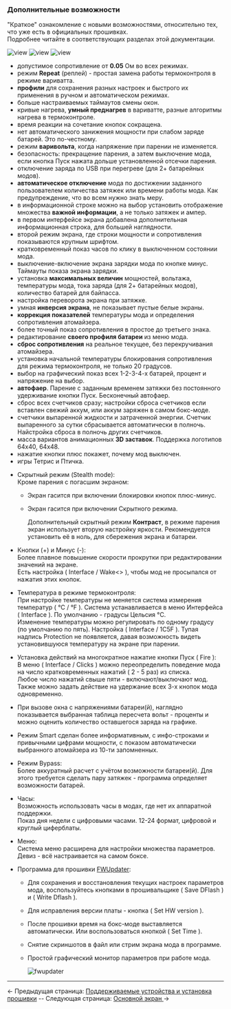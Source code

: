 ### Дополнительные возможности ###
"Краткое" ознакомление с новыми возможностями, относительно тех, что уже есть в официальных прошивках.  
Подробнее читайте в соответствующих разделах этой документации.

![view](https://i.imgur.com/6RuMHxN.png) ![view](https://i.imgur.com/PXYP2dt.png) ![view](https://i.imgur.com/jfdVTgT.png)

  - допустимое сопротивление от **0.05** Ом во всех режимах.  
  - режим **Repeat** (реплей) - простая замена работы термоконтроля в режиме вариватта.  
  - **профили** для сохранения разных настроек и быстрого их применения в ручном и автоматическом режимах.  
  - больше настраиваемых таймаутов смены окон.  
  - кривые нагрева, **умный преднагрев** в вариватте, разные алгоритмы нагрева в термоконтроле.  
  - время реакции на сочетание кнопок сокращена. 
  - нет автоматического занижения мощности при слабом заряде батарей. Это по-честному.
  - режим **варивольта**, когда напряжение при парении не изменяется.
  - безопасность: прекращение парения, а затем выключение мода, если кнопка Пуск нажата дольше установленной отсечки парения.
  - отключение заряда по USB при перегреве (для 2+ батарейных модов).
  - **автоматическое отключение** мода по достижении заданного пользователем количества затяжек или времени работы мода. Как предупреждение, что во всем нужно знать меру.
  - в информационной строке можно на выбор установить отображение множества **важной информации**, а не только затяжек и ампер.
  - в первом интерфейсе экрана добавлена дополнительная информационная строка, для большей наглядности.
  - второй режим экрана, где строки мощности и сопротивления показываются крупным шрифтом.
  - кратковременный показ часов по клику в выключенном состоянии мода.
  - выключение-включение экрана зарядки мода по кнопке минус. Таймауты показа экрана зарядки.
  - установка **максимальных величин** мощностей, вольтажа, температуры мода, тока заряда (для 2+ батарейных модов), количество батарей для байпасса.
  - настройка переворота экрана при затяжке.
  - умная **инверсия экрана**, не показывает пустые белые экраны.
  - **коррекция показателей** температуры мода и определения сопротивления атомайзера.
  - более точный показ сопротивления в простое до третьего знака.
  - редактирование **своего профиля батареи** из меню мода.
  - **сброс сопротивления** на реальное текущее, без перекручивания атомайзера.
  - установка начальной температуры блокирования сопротивления для режима термоконтроля, не только 20 градусов. 
  - выбор на графический показ всех 1-2-3-4-х батарей, процент и напряжение на выбор.
  - **автофаер**. Парение с заданным временем затяжки без постоянного удерживание кнопки Пуск. Бесконечный автофаер.
  - сброс всех счетчиков сразу; настройки сброса счетчиков если вставлен свежий аккум, или аккум заряжен в самом бокс-моде.
  - счетчики выпаренной жидкости и затраченной энергии. Счетчик выпаренного за сутки сбрасывается автоматически в полночь. Найстройка сброса в полночь других счетчиков.
  - масса вариантов анимационных **3D заставок**. Поддержка логотипов 64x40, 64x48.
  - нажатие кнопки плюс покажет, почему мод выключен.
  - игры Тетрис и Птичка.

* Скрытный режим (Stealth mode):  
  Кроме парения с погасшим экраном:    
  - Экран гасится при включении блокировки кнопок плюс-минус.  
  - Экран гасится при включении Скрытного режима.

	Дополнительный скрытный режим **Контраст**, в режиме парения экран использует вторую настройку яркости. Рекомендуется установить её в ноль, для сбережения экрана и батареи.
  

* Кнопки (+) и Минус (-):  
  Более плавное повышение скорости прокрутки при редактировании значений на экране.  
  Есть настройка ( Interface / Wake<> ), чтобы мод не просыпался от нажатия этих кнопок.
  

* Температура в режиме термоконтроля:  
При настройке температуры не меняется система измерения температур ( °C / °F ). Система устанавливается в меню Интерфейса ( Interface ). По умолчанию - градусы Цельсия °C.  
  Изменение температуры можно регулировать по одному градусу (по умолчанию по пять). Настройка ( Interface / 1C5F ).
  Тупая надпись Protection не появляется, давая возможность видеть установившуюся температуру на экране при парении.
  

* Установка действий на многократное нажатие кнопки Пуск ( Fire ):  
В меню ( Interface / Clicks ) можно переопределить поведение мода на число кратковременных нажатий ( 2 - 5 раз) из списка.  
  Любое число нажатий свыше пяти - включают/выключают мод.  
  Также можно задать действие на удержание всех 3-х кнопок мода одновременно.
  
* При вызове окна с напряжениями батареи(й), наглядно показывается выбранная таблица пересчета вольт - проценты и можно оценить количество оставшегося заряда на графике.

* Режим Smart сделан более информативным, с инфо-строками и привычными цифрами мощности, с показом автоматически выбранного атомайзера из 10-ти запомненных.

* Режим Bypass:  
Более аккуратный расчет с учётом возможности батареи(й). Для этого требуется сделать пару затяжек - программа определяет возможности батарей.
  

* Часы:  
Возможность использовать часы в модах, где нет их аппаратной поддержки.  
Показ дня недели с цифровыми часами. 12-24 формат, цифровой и круглый циферблаты.
  

* Меню:  
Система меню расширена для настройки множества параметров. Девиз - всё настраивается на самом боксе.
  

* Программа для прошивки [FWUpdater](https://www.dropbox.com/s/qbymcwthnahmles/VTCFont.rar?dl=1):  

  - Для сохранения и восстановления текущих настроек параметров мода, воспользуйтесь кнопками в прошивальщике ( Save DFlash ) и ( Write Dflash ).
  - Для исправления версии платы - кнопка ( Set HW version ).
  - После прошивки время на бокс-моде выставляется автоматически. Или воспользоваться кнопкой ( Set Time ).
  - Снятие скриншотов в файл или стрим экрана мода в программе.
  - Простой графический монитор параметров при работе мода.

	![fwupdater](https://i.imgur.com/SOMc7C9.png)
   

-----

← Предыдущая страница: [Поддерживаемые устройства и установка прошивки](usageandcompatibility_ru.md) --  Следующая страница: [Основной экран ](mainscr_ru.md)→

